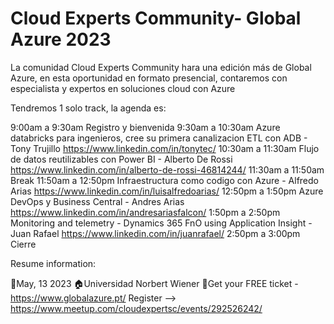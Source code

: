 # Cloud Experts Community- Global Azure 2023
  

La comunidad Cloud Experts Community hara una edición más de Global Azure, en esta oportunidad en formato presencial, contaremos con especialista y expertos en soluciones cloud con Azure

Tendremos 1 solo track, la agenda es:

9:00am a 9:30am     Registro y bienvenida
9:30am a 10:30am    Azure databricks para ingenieros, cree su primera canalizacion ETL con ADB - Tony Trujillo https://www.linkedin.com/in/tonytec/
10:30am a 11:30am   Flujo de datos reutilizables con Power BI - Alberto De Rossi https://www.linkedin.com/in/alberto-de-rossi-46814244/
11:30am a 11:50am   Break
11:50am a 12:50pm   Infraestructura como codigo con Azure - Alfredo Arias https://www.linkedin.com/in/luisalfredoarias/
12:50pm a 1:50pm    Azure DevOps y Business Central - Andres Arias https://www.linkedin.com/in/andresariasfalcon/
1:50pm a 2:50pm     Monitoring and telemetry - Dynamics 365 FnO using Application Insight - Juan Rafael https://www.linkedin.com/in/juanrafael/
2:50pm a 3:00pm     Cierre

Resume information:

📅May, 13 2023
🏠Universidad Norbert Wiener
🎫Get your FREE ticket - https://www.globalazure.pt/
Register --> https://www.meetup.com/cloudexpertsc/events/292526242/